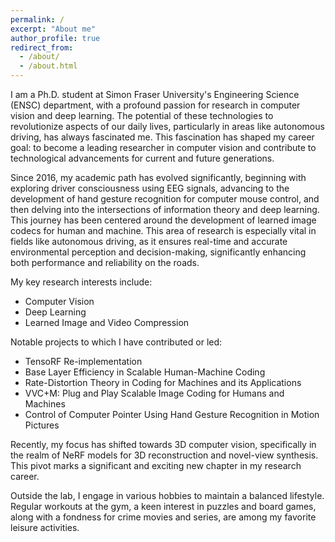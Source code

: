 ```yaml
---
permalink: /
excerpt: "About me"
author_profile: true
redirect_from: 
  - /about/
  - /about.html
---
```


I am a Ph.D. student at Simon Fraser University's Engineering Science (ENSC) department, with a profound passion for research in computer vision and deep learning. The potential of these technologies to revolutionize aspects of our daily lives, particularly in areas like autonomous driving, has always fascinated me. This fascination has shaped my career goal: to become a leading researcher in computer vision and contribute to technological advancements for current and future generations.

Since 2016, my academic path has evolved significantly, beginning with exploring driver consciousness using EEG signals, advancing to the development of hand gesture recognition for computer mouse control, and then delving into the intersections of information theory and deep learning. This journey has been centered around the development of learned image codecs for human and machine. This area of research is especially vital in fields like autonomous driving, as it ensures real-time and accurate environmental perception and decision-making, significantly enhancing both performance and reliability on the roads.

My key research interests include:

* Computer Vision
* Deep Learning
* Learned Image and Video Compression

Notable projects to which I have contributed or led:

* TensoRF Re-implementation
* Base Layer Efficiency in Scalable Human-Machine Coding
* Rate-Distortion Theory in Coding for Machines and its Applications
* VVC+M: Plug and Play Scalable Image Coding for Humans and Machines
* Control of Computer Pointer Using Hand Gesture Recognition in Motion Pictures

Recently, my focus has shifted towards 3D computer vision, specifically in the realm of NeRF models for 3D reconstruction and novel-view synthesis. This pivot marks a significant and exciting new chapter in my research career.

Outside the lab, I engage in various hobbies to maintain a balanced lifestyle. Regular workouts at the gym, a keen interest in puzzles and board games, along with a fondness for crime movies and series, are among my favorite leisure activities.

